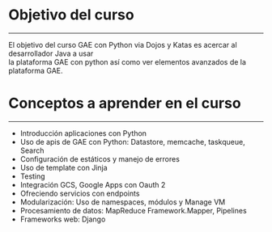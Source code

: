 # Objetivo del curso
---

El objetivo del curso GAE con Python via Dojos y Katas es acercar al desarrollador Java a usar  
la plataforma GAE con python así como ver elementos avanzados de la plataforma GAE.


# Conceptos a aprender en el curso
---

* Introducción aplicaciones con Python
* Uso de apis de GAE con Python: Datastore, memcache, taskqueue, Search 
* Configuración de estáticos y manejo de errores
* Uso de template con Jinja
* Testing
* Integración GCS, Google Apps con Oauth 2
* Ofreciendo servicios con endpoints
* Modularización: Uso de namespaces, módulos y Manage VM
* Procesamiento de datos: MapReduce Framework.Mapper, Pipelines
* Frameworks web: Django

